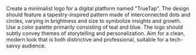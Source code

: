 Create a minimalist logo for a digital platform named "TrueTap". The design should feature a tapestry-inspired pattern made of interconnected dots and circles, varying in brightness and size to symbolize insights and growth. Use a color palette primarily consisting of teal and blue. The logo should subtly convey themes of storytelling and personalization. Aim for a clean, modern look that is both distinctive and professional, suitable for a tech-savvy audience.
